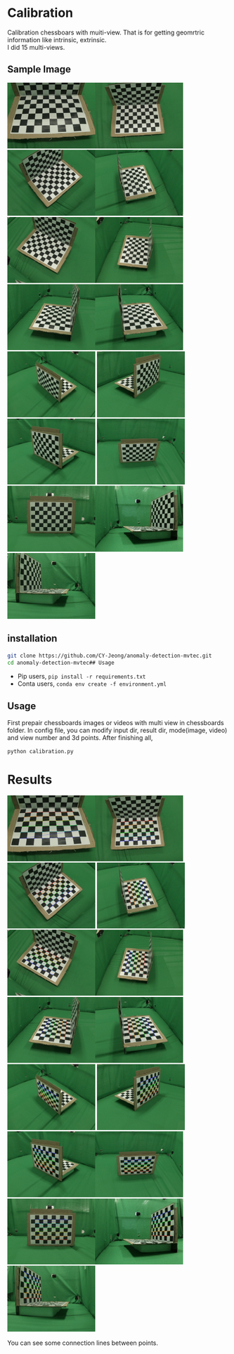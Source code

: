 # Calibration
Calibration chessboars with muiti-view. That is for getting geomrtric information like intrinsic, extrinsic.<br>
I did 15 multi-views.


## Sample Image
<img src='chessboards/0.jpg' width=200 height=150><img src='chessboards/1.jpg' width=200 height=150><img src='chessboards/2.jpg' width=200 height=150><img src='chessboards/3.jpg' width=200 height=150><img src='chessboards/4.jpg' width=200 height=150><img src='chessboards/5.jpg' width=200 height=150> <img src='chessboards/6.jpg' width=200 height=150><img src='chessboards/7.jpg' width=200 height=150><img src='chessboards/8.jpg' width=200 height=150>
<img src='chessboards/9.jpg' width=200 height=150><img src='chessboards/10.jpg' width=200 height=150> <img src='chessboards/11.jpg' width=200 height=150><img src='chessboards/12.jpg' width=200 height=150><img src='chessboards/13.jpg' width=200 height=150><img src='chessboards/14.jpg' width=200 height=150>

## installation
```bash
git clone https://github.com/CY-Jeong/anomaly-detection-mvtec.git
cd anomaly-detection-mvtec## Usage
```
- Pip users, ```pip install -r requirements.txt```
- Conta users, ```conda env create -f environment.yml```

## Usage
First prepair chessboards images or videos with multi view in chessboards folder.
In config file, you can modify input dir, result dir, mode(image, video) and view number and 3d points.
After finishing all,
```bash
python calibration.py
```

# Results
<img src='result_dir/0.png' width=200 height=150><img src='result_dir/1.png' width=200 height=150><img src='result_dir/2.png' width=200 height=150>
<img src='result_dir/3.png' width=200 height=150><img src='result_dir/4.png' width=200 height=150><img src='result_dir/5.png' width=200 height=150>
<img src='result_dir/6.png' width=200 height=150><img src='result_dir/7.png' width=200 height=150><img src='result_dir/8.png' width=200 height=150>
<img src='result_dir/9.png' width=200 height=150><img src='result_dir/10.png' width=200 height=150><img src='result_dir/11.png' width=200 height=150>
<img src='result_dir/12.png' width=200 height=150><img src='result_dir/13.png' width=200 height=150><img src='result_dir/14.png' width=200 height=150>

You can see some connection lines between points.
